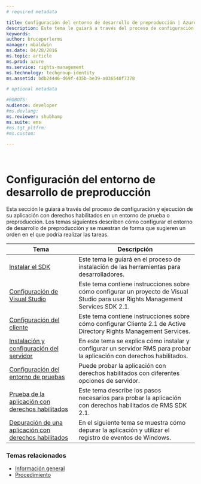 ```yaml
---
# required metadata

title: Configuración del entorno de desarrollo de preproducción | Azure RMS
description: Este tema le guiará a través del proceso de configuración y ejecución de su aplicación con derechos habilitados en un entorno de prueba o preproducción.
keywords:
author: bruceperlerms
manager: mbaldwin
ms.date: 04/28/2016
ms.topic: article
ms.prod: azure
ms.service: rights-management
ms.technology: techgroup-identity
ms.assetid: bdb24446-d69f-435b-be39-a036540f7378

# optional metadata

#ROBOTS:
audience: developer
#ms.devlang:
ms.reviewer: shubhamp
ms.suite: ems
#ms.tgt_pltfrm:
#ms.custom:

---
```


﻿
# Configuración del entorno de desarrollo de preproducción

Esta sección le guiará a través del proceso de configuración y ejecución de su aplicación con derechos habilitados en un entorno de prueba o preproducción. Los temas siguientes describen cómo configurar el entorno de desarrollo de preproducción y se muestran de forma que sugieren un orden en el que podría realizar las tareas.

|Tema|Descripción|
|-----|-----------|
|[Instalar el SDK](create-your-first-rights-aware-application.md)|Este tema le guiará en el proceso de instalación de las herramientas para desarrolladores.|
|[Configuración de Visual Studio](how-to-configure-a-visual-studio-project-to-use-the-ad-rms-sdk-2-0.md)|Este tema contiene instrucciones sobre cómo configurar un proyecto de Visual Studio para usar Rights Management Services SDK 2.1.|
|[Configuración del cliente](how-to-configure-the-ad-rms-client-2-0.md)|Este tema contiene instrucciones sobre cómo configurar Cliente 2.1 de Active Directory Rights Management Services.|
|[Instalación y configuración del servidor](how-to-install-and-configure-an-rms-server.md)|En este tema se explica cómo instalar y configurar un servidor RMS para probar la aplicación con derechos habilitados.|
|[Configuración del entorno de pruebas](how-to-set-up-your-test-environment.md)|Puede probar la aplicación con derechos habilitados con diferentes opciones de servidor.|
|[Prueba de la aplicación con derechos habilitados](running-your-first-application.md)|Este tema describe los pasos necesarios para probar la aplicación con derechos habilitados de RMS SDK 2.1.
|[Depuración de una aplicación con derechos habilitados](debugging-applications-that-use-ad-rms.md)|En el siguiente tema se muestra cómo depurar la aplicación y utilizar el registro de eventos de Windows.|


### Temas relacionados

* [Información general](ad-rms-overview.md)
* [Procedimiento](how-to-use-msipc.md)
 

 


<!--HONumber=Apr16_HO3-->


